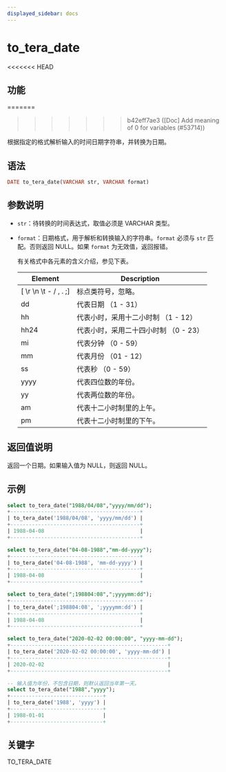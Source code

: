 ```yaml
---
displayed_sidebar: docs
---
```


# to_tera_date

<<<<<<< HEAD
## 功能
=======

>>>>>>> b42eff7ae3 ([Doc] Add meaning of 0 for variables (#53714))

根据指定的格式解析输入的时间日期字符串，并转换为日期。

## 语法

```Haskell
DATE to_tera_date(VARCHAR str, VARCHAR format)
```

## 参数说明

- `str`：待转换的时间表达式，取值必须是 VARCHAR 类型。

- `format`：日期格式，用于解析和转换输入的字符串。`format` 必须与 `str` 匹配。否则返回 NULL。如果 `format` 为无效值，返回报错。

  有关格式中各元素的含义介绍，参见下表。

  | **Element**           | **Description**                                |
  | --------------------- | -----------------------------------------------|
  | [ \r \n \t - / , . ;] | 标点类符号，忽略。                                |
  | dd                    | 代表日期 （1 - 31）                              |
  | hh                    | 代表小时，采用十二小时制 （1 - 12）                 |
  | hh24                  | 代表小时，采用二十四小时制 （0 - 23）               |
  | mi                    | 代表分钟 （0 - 59）                              |
  | mm                    | 代表月份 （01 - 12）                             |
  | ss                    | 代表秒 （0 - 59）                                |
  | yyyy                  | 代表四位数的年份。                                 |
  | yy                    | 代表两位数的年份。                                 |
  | am                    | 代表十二小时制里的上午。                            |
  | pm                    | 代表十二小时制里的下午。                            |

## 返回值说明

返回一个日期。如果输入值为 NULL，则返回 NULL。

## 示例

```SQL
select to_tera_date("1988/04/08","yyyy/mm/dd");
+------------------------------------------+
| to_tera_date('1988/04/08', 'yyyy/mm/dd') |
+------------------------------------------+
| 1988-04-08                               |
+------------------------------------------+

select to_tera_date("04-08-1988","mm-dd-yyyy");
+------------------------------------------+
| to_tera_date('04-08-1988', 'mm-dd-yyyy') |
+------------------------------------------+
| 1988-04-08                               |
+------------------------------------------+

select to_tera_date(";198804:08",";yyyymm:dd");
+------------------------------------------+
| to_tera_date(';198804:08', ';yyyymm:dd') |
+------------------------------------------+
| 1988-04-08                               |
+------------------------------------------+

select to_tera_date("2020-02-02 00:00:00", "yyyy-mm-dd");
+---------------------------------------------------+
| to_tera_date('2020-02-02 00:00:00', 'yyyy-mm-dd') |
+---------------------------------------------------+
| 2020-02-02                                        |
+---------------------------------------------------+

-- 输入值为年份，不包含日期，则默认返回当年第一天。
select to_tera_date("1988","yyyy");
+------------------------------+
| to_tera_date('1988', 'yyyy') |
+------------------------------+
| 1988-01-01                   |
+------------------------------+
```

## 关键字

TO_TERA_DATE
